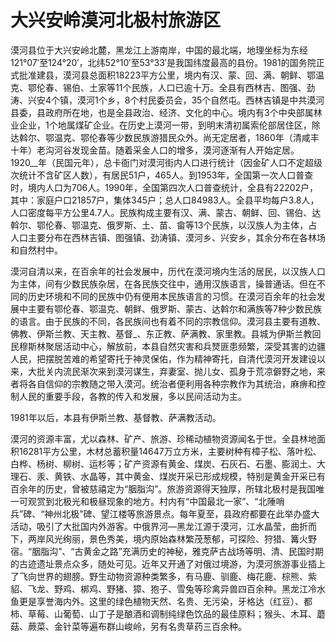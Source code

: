 # 大兴安岭漠河北极村旅游区  
漠河县位于大兴安岭北麓，黑龙江上游南岸，中国的最北端，地理坐标为东经121°07′至124°20′，北纬52°10′至53°33′是我国纬度最高的县份。1981的国务院正式批准建县，漠河县总面积18223平方公里，境内有汉、蒙、回、满、朝鲜、鄂温克、鄂伦春、锡伯、土家等11个民族，人口已逾十万。全县有西林吉、图强、劲涛、兴安4个镇，漠河1个乡，8个村民委员会，35个自然屯。西林吉镇是中共漠河县委，县政府所在地，也是全县政治、经济、文化的中心。境内有3个中央部属林业企业，1个地属煤矿企业。在历史上漠河一带，到明末清初属索伦部居住区，除达斡尔、鄂温克、鄂伦春等少数民族游猎民众外。尚无定居者，1860年（清咸丰十年）老沟河谷发现金苗。随着采金人口的增多，漠河逐渐有人开始定居。1920__年（民国元年），总卡衙门对漠河街内人口进行统计（因金矿人口不定超级次统计不含矿区人数），有居民51户，465人。到1953年，全国第一次人口普查时，境内人口为706人。1990年，全国第四次人口普查统计，全县有22202户，其中：家庭户口21857户，集体345户；总人口84983人。全县平均每户3.8人，人口密度每平方公里4.7人。民族构成主要有汉、满、蒙古、朝鲜、回、锡伯、达斡尔、鄂伦春、鄂温克、俄罗斯、土、苗、畲等13个民族，以汉族人为主体，占人口主要分布在西林吉镇、图强镇、劲涛镇、漠河乡、兴安乡，其余分布在各林场和自然村中。  

漠河自清以来，在百余年的社会发展中，历代在漠河境内生活的居民，以汉族人口为主体，间有少数民族杂居，在各民族交往中，通用汉族语言，操普通话。但在不同的历史环境和不同的民族中仍有便用本民族语言的习惯。在漠河百余年的社会发展中主要有鄂伦春、鄂温克、朝鲜、俄罗斯、蒙古、达斡尔和满族等7种少数民族的语言。由于民族的不同，各民族间也有着不同的宗教信仰。漠河县主要有道教、佛教、伊斯兰教、天主教、基督_、东正教、萨满教、家里教。县城为伊斯兰教回民穆斯林聚居活动中心，解放前，本县自然灾害和兵燹匪患频繁，深受其害的边疆人民，把摆脱苦难的希望寄托于神灵保佑，作为精神寄托，自清代漠河开发建设以来，大批关内流民渐次来到漠河谋生，弃妻室、抛儿女、孤身于荒凉僻野之地，来者将各自信仰的宗教随之带入漠河。统治者便利用各种宗教作为其统治，麻痹和控制人民的重要手段，各教的传入和发展，多以民间活动为主。  

1981年以后，本县有伊斯兰教、基督教、萨满教活动。  

漠河的资源丰富，尤以森林、矿产、旅游、珍稀动植物资源闻名于世。全县林地面积16281平方公里，木材总蓄积量14647万立方米，主要树种有樟子松、落叶松、白桦、杨树、柳树、运杉等；矿产资源有黄金、煤炭、石灰石、石墨、膨润土、大理石、汞、黄铁、水晶等，其中黄金、煤炭开采已形成规模，特别是黄金开采已有百余年的历史，曾被慈禧定为“胭脂沟”。旅游资源得天独厚，所辖北极村是我国唯一可观赏到北极光和极昼现象的地方。村内有“中国最北一家”、“北陲哨兵”碑、“神州北极”碑、望江楼等旅游景点。每年夏至，县政府都要在此举办盛大活动，吸引了大批国内外游客。中俄界河—黑龙江源于漠河，江水晶莹，曲折而下，两岸风光绚丽，景色秀美，境内原始森林繁茂葱郁，可探险、狩猎、篝火野宿。“胭脂沟”、“古黄金之路”充满历史的神秘，雅克萨古战场等明、清、民国时期的古迹遗址景点众多，随处可见。近年又开通了对俄过境游，为漠河旅游事业插上了飞向世界的翅膀。野生动物资源种类繁多，有马鹿、驯鹿、梅花鹿、棕熊、紫貂、飞龙、野鸡、梆鸡、野猪、獐、狍子、雪兔等珍禽异兽四百余种。黑龙江冷水鱼更是享誉海内外。这里的绿色植物天然、名贵、无污染，牙格达（红豆）、都柿、草莓、山葡萄、山丁子是酿酒和调制纯绿色饮品的最佳原料；猴头、木耳、蘑菇、蕨菜、金针菜等遍布群山峻岭，另有名贵草药三百余种。  
<!-- Last processed: 2025-07-22 03:44:20 -->
